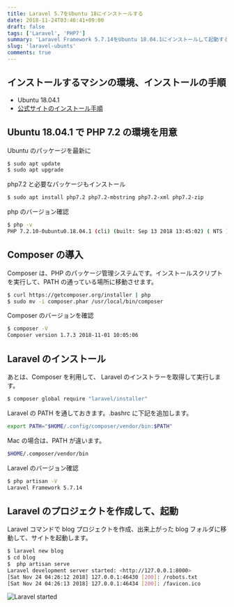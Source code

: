 ```yaml
---
title: Laravel 5.7をUbuntu 18にインストールする
date: 2018-11-24T03:46:41+09:00
draft: false
tags: ['Laravel', 'PHP7']
summary: 'Laravel Framework 5.7.14をUbuntu 18.04.1にインストールして起動するまでの備忘録'
slug: 'laravel-ubunts'
comments: true
---
```


## インストールするマシンの環境、インストールの手順

- Ubuntu 18.04.1
- [公式サイトのインストール手順](https://laravel.com/docs/5.7)

## Ubuntu 18.04.1 で PHP 7.2 の環境を用意

Ubuntu のパッケージを最新に

```bash
$ sudo apt update
$ sudo apt upgrade
```

php7.2 と必要なパッケージもインストール

```bash
$ sudo apt install php7.2 php7.2-mbstring php7.2-xml php7.2-zip
```

php のバージョン確認

```bash
$ php -v
PHP 7.2.10-0ubuntu0.18.04.1 (cli) (built: Sep 13 2018 13:45:02) ( NTS )
```

## Composer の導入

Composer は、PHP のパッケージ管理システムです。インストールスクリプトを実行して、PATH の通っている場所に移動させます。

```bash
$ curl https://getcomposer.org/installer | php
$ sudo mv -i composer.phar /usr/local/bin/composer
```

Composer のバージョンを確認

```bash
$ composer -V
Composer version 1.7.3 2018-11-01 10:05:06
```

## Laravel のインストール

あとは、Composer を利用して、 Laravel のインストラーを取得して実行します。

```bash
$ composer global require "laravel/installer"
```

Laravel の PATH を通しておきます。.bashrc に下記を追加します。

```bash
export PATH="$HOME/.config/composer/vendor/bin:$PATH"
```

Mac の場合は、PATH が違います。

```bash
$HOME/.composer/vendor/bin
```

Laravel のバージョン確認

```bash
$ php artisan -V
Laravel Framework 5.7.14
```

## Laravel のプロジェクトを作成して、起動

Laravel コマンドで blog プロジェクトを作成、出来上がった blog フォルダに移動して、サイトを起動します。

```bash
$ laravel new blog
$ cd blog
$  php artisan serve
Laravel development server started: <http://127.0.0.1:8000>
[Sat Nov 24 04:26:12 2018] 127.0.0.1:46430 [200]: /robots.txt
[Sat Nov 24 04:26:13 2018] 127.0.0.1:46434 [200]: /favicon.ico
```

![Laravel started](/static/images/post/laravel-ubunts.png 'Laravel started')
